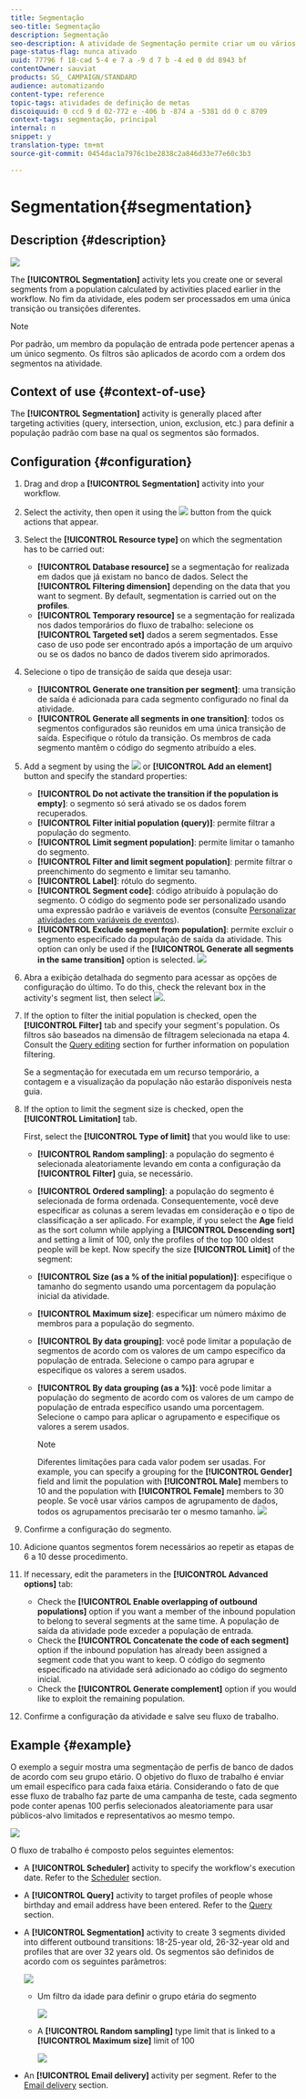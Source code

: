 ```yaml
---
title: Segmentação
seo-title: Segmentação
description: Segmentação
seo-description: A atividade de Segmentação permite criar um ou vários segmentos a partir de uma população calculada pelas atividades realizadas anteriormente no fluxo de trabalho.
page-status-flag: nunca ativado
uuid: 77796 f 18-cad 5-4 e 7 a -9 d 7 b -4 ed 0 dd 8943 bf
contentOwner: sauviat
products: SG_ CAMPAIGN/STANDARD
audience: automatizando
content-type: reference
topic-tags: atividades de definição de metas
discoiquuid: 0 ccd 9 d 02-772 e -406 b -874 a -5381 dd 0 c 8709
context-tags: segmentação, principal
internal: n
snippet: y
translation-type: tm+mt
source-git-commit: 0454dac1a7976c1be2838c2a846d33e77e60c3b3

---
```



# Segmentation{#segmentation}

## Description {#description}

![](assets/segmentation.png)

The **[!UICONTROL Segmentation]** activity lets you create one or several segments from a population calculated by activities placed earlier in the workflow. No fim da atividade, eles podem ser processados em uma única transição ou transições diferentes.

>[!NOTE]
>
>Por padrão, um membro da população de entrada pode pertencer apenas a um único segmento. Os filtros são aplicados de acordo com a ordem dos segmentos na atividade.

## Context of use {#context-of-use}

The **[!UICONTROL Segmentation]** activity is generally placed after targeting activities (query, intersection, union, exclusion, etc.) para definir a população padrão com base na qual os segmentos são formados.

## Configuration {#configuration}

1. Drag and drop a **[!UICONTROL Segmentation]** activity into your workflow.
1. Select the activity, then open it using the ![](assets/edit_darkgrey-24px.png) button from the quick actions that appear.
1. Select the **[!UICONTROL Resource type]** on which the segmentation has to be carried out:

   * **[!UICONTROL Database resource]** se a segmentação for realizada em dados que já existam no banco de dados. Select the **[!UICONTROL Filtering dimension]** depending on the data that you want to segment. By default, segmentation is carried out on the **profiles**.
   * **[!UICONTROL Temporary resource]** se a segmentação for realizada nos dados temporários do fluxo de trabalho: selecione os **[!UICONTROL Targeted set]** dados a serem segmentados. Esse caso de uso pode ser encontrado após a importação de um arquivo ou se os dados no banco de dados tiverem sido aprimorados.

1. Selecione o tipo de transição de saída que deseja usar:

   * **[!UICONTROL Generate one transition per segment]**: uma transição de saída é adicionada para cada segmento configurado no final da atividade.
   * **[!UICONTROL Generate all segments in one transition]**: todos os segmentos configurados são reunidos em uma única transição de saída. Especifique o rótulo da transição. Os membros de cada segmento mantêm o código do segmento atribuído a eles.

1. Add a segment by using the ![](assets/add_darkgrey-24px.png) or **[!UICONTROL Add an element]** button and specify the standard properties:

   * **[!UICONTROL Do not activate the transition if the population is empty]**: o segmento só será ativado se os dados forem recuperados.
   * **[!UICONTROL Filter initial population (query)]**: permite filtrar a população do segmento.
   * **[!UICONTROL Limit segment population]**: permite limitar o tamanho do segmento.
   * **[!UICONTROL Filter and limit segment population]**: permite filtrar o preenchimento do segmento e limitar seu tamanho.
   * **[!UICONTROL Label]**: rótulo do segmento.
   * **[!UICONTROL Segment code]**: código atribuído à população do segmento. O código do segmento pode ser personalizado usando uma expressão padrão e variáveis de eventos (consulte [Personalizar atividades com variáveis de eventos](../../automating/using/calling-a-workflow-with-external-parameters.md#customizing-activities-with-events-variables)).
   * **[!UICONTROL Exclude segment from population]**: permite excluir o segmento especificado da população de saída da atividade. This option can only be used if the **[!UICONTROL Generate all segments in the same transition]** option is selected.
   ![](assets/wkf_segment_new_segment.png)

1. Abra a exibição detalhada do segmento para acessar as opções de configuração do último. To do this, check the relevant box in the activity's segment list, then select ![](assets/wkf_segment_parameters_24px.png).
1. If the option to filter the initial population is checked, open the **[!UICONTROL Filter]** tab and specify your segment's population. Os filtros são baseados na dimensão de filtragem selecionada na etapa 4. Consult the [Query editing](../../automating/using/editing-queries.md) section for further information on population filtering.

   Se a segmentação for executada em um recurso temporário, a contagem e a visualização da população não estarão disponíveis nesta guia.

1. If the option to limit the segment size is checked, open the **[!UICONTROL Limitation]** tab.

   First, select the **[!UICONTROL Type of limit]** that you would like to use:

   * **[!UICONTROL Random sampling]**: a população do segmento é selecionada aleatoriamente levando em conta a configuração da **[!UICONTROL Filter]** guia, se necessário.
   * **[!UICONTROL Ordered sampling]**: a população do segmento é selecionada de forma ordenada. Consequentemente, você deve especificar as colunas a serem levadas em consideração e o tipo de classificação a ser aplicado. For example, if you select the **Age** field as the sort column while applying a **[!UICONTROL Descending sort]** and setting a limit of 100, only the profiles of the top 100 oldest people will be kept.
   Now specify the size **[!UICONTROL Limit]** of the segment:

   * **[!UICONTROL Size (as a % of the initial population)]**: especifique o tamanho do segmento usando uma porcentagem da população inicial da atividade.
   * **[!UICONTROL Maximum size]**: especificar um número máximo de membros para a população do segmento.
   * **[!UICONTROL By data grouping]**: você pode limitar a população de segmentos de acordo com os valores de um campo específico da população de entrada. Selecione o campo para agrupar e especifique os valores a serem usados.
   * **[!UICONTROL By data grouping (as a %)]**: você pode limitar a população do segmento de acordo com os valores de um campo de população de entrada específico usando uma porcentagem. Selecione o campo para aplicar o agrupamento e especifique os valores a serem usados.

      >[!NOTE]
      >
      >Diferentes limitações para cada valor podem ser usadas. For example, you can specify a grouping for the **[!UICONTROL Gender]** field and limit the population with **[!UICONTROL Male]** members to 10 and the population with **[!UICONTROL Female]** members to 30 people. Se você usar vários campos de agrupamento de dados, todos os agrupamentos precisarão ter o mesmo tamanho.
   ![](assets/wkf_segment_limit_by_grouping.png)

1. Confirme a configuração do segmento.
1. Adicione quantos segmentos forem necessários ao repetir as etapas de 6 a 10 desse procedimento.
1. If necessary, edit the parameters in the **[!UICONTROL Advanced options]** tab:

   * Check the **[!UICONTROL Enable overlapping of outbound populations]** option if you want a member of the inbound population to belong to several segments at the same time. A população de saída da atividade pode exceder a população de entrada.
   * Check the **[!UICONTROL Concatenate the code of each segment]** option if the inbound population has already been assigned a segment code that you want to keep. O código do segmento especificado na atividade será adicionado ao código do segmento inicial.
   * Check the **[!UICONTROL Generate complement]** option if you would like to exploit the remaining population.

1. Confirme a configuração da atividade e salve seu fluxo de trabalho.

## Example {#example}

O exemplo a seguir mostra uma segmentação de perfis de banco de dados de acordo com seu grupo etário. O objetivo do fluxo de trabalho é enviar um email específico para cada faixa etária. Considerando o fato de que esse fluxo de trabalho faz parte de uma campanha de teste, cada segmento pode conter apenas 100 perfis selecionados aleatoriamente para usar públicos-alvo limitados e representativos ao mesmo tempo.

![](assets/wkf_segment_example_4.png)

O fluxo de trabalho é composto pelos seguintes elementos:

* A **[!UICONTROL Scheduler]** activity to specify the workflow's execution date. Refer to the [Scheduler](../../automating/using/scheduler.md) section.
* A **[!UICONTROL Query]** activity to target profiles of people whose birthday and email address have been entered. Refer to the [Query](../../automating/using/query.md) section.
* A **[!UICONTROL Segmentation]** activity to create 3 segments divided into different outbound transitions: 18-25-year old, 26-32-year old and profiles that are over 32 years old. Os segmentos são definidos de acordo com os seguintes parâmetros:

   ![](assets/wkf_segment_example_3.png)

   * Um filtro da idade para definir o grupo etária do segmento

      ![](assets/wkf_segment_new_segment.png)

   * A **[!UICONTROL Random sampling]** type limit that is linked to a **[!UICONTROL Maximum size]** limit of 100

      ![](assets/wkf_segment_example_1.png)

* An **[!UICONTROL Email delivery]** activity per segment. Refer to the [Email delivery](../../automating/using/email-delivery.md) section.

